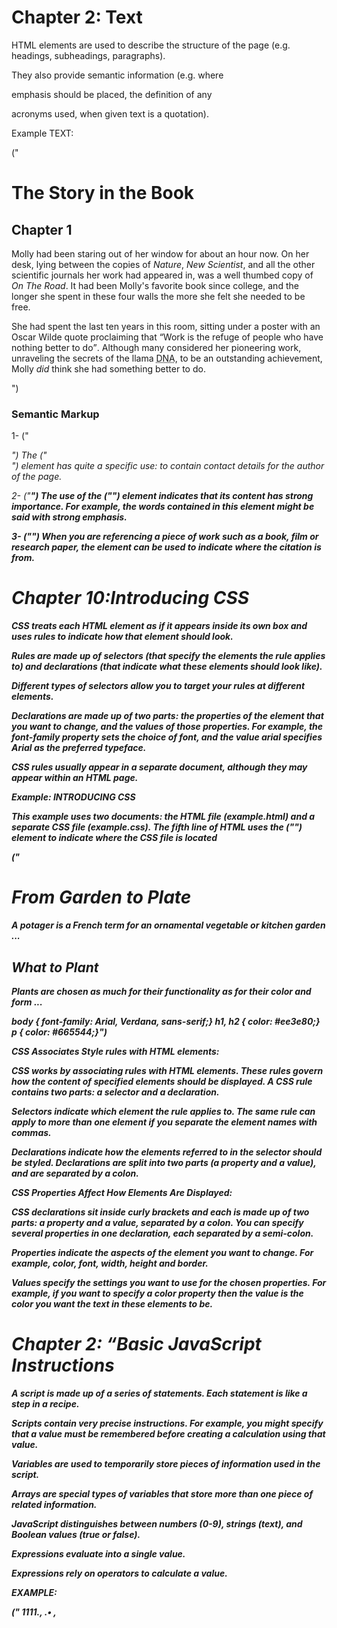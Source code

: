 # Chapter 2: Text

HTML elements are used to describe the structure of
the page (e.g. headings, subheadings, paragraphs).


They also provide semantic information (e.g. where

emphasis should be placed, the definition of any

acronyms used, when given text is a quotation).



Example TEXT:


("<html>
    <head>
    <title>Text</title>
    </head>
    <body>
    <h1>The Story in the Book</h1>
    <h2>Chapter 1</h2>
    <p>Molly had been staring out of her window for about
    an hour now. On her desk, lying between the copies
    of <i>Nature</i>, <i>New Scientist</i>, and all
    the other scientific journals her work had
    appeared in, was a well thumbed copy of <cite>On
    The Road</cite>. It had been Molly's favorite book
    since college, and the longer she spent in these
    four walls the more she felt she needed to be
    free.</p>
    <p>She had spent the last ten years in this room,
    sitting under a poster with an Oscar Wilde quote
    proclaiming that <q>Work is the refuge of
    people who have nothing better to do</q>. Although
    many considered her pioneering work, unraveling
    the secrets of the llama <abbr
    title="Deoxyribonucleic acid">DNA</abbr>, to be an
    outstanding achievement, Molly <em>did</em> think
    she had something better to do.</p>
    </body>
</html>")


### Semantic Markup


1- ("<address>") 
    The ("<address>") element has
    quite a specific use: to contain
    contact details for the author of
    the page.


2- ("<strong>")
    The use of the ("<strong>")
    element indicates that its
    content has strong importance.
    For example, the words
    contained in this element might
    be said with strong emphasis.



3- ("<cite>")
    When you are referencing a
    piece of work such as a book,
    film or research paper, the
    <cite> element can be used
    to indicate where the citation is
    from.




# Chapter 10:Introducing CSS

CSS treats each HTML element as if it appears inside
its own box and uses rules to indicate how that
element should look.



Rules are made up of selectors (that specify the
elements the rule applies to) and declarations (that
indicate what these elements should look like).



Different types of selectors allow you to target your
rules at different elements.



Declarations are made up of two parts: the properties
of the element that you want to change, and the values
of those properties. For example, the font-family
property sets the choice of font, and the value arial
specifies Arial as the preferred typeface.



CSS rules usually appear in a separate document,
although they may appear within an HTML page.


Example: INTRODUCING CSS


This example uses two documents: the HTML file (example.html)
and a separate CSS file (example.css). The fifth line of HTML uses the
("<link>") element to indicate where the CSS file is located


("<!DOCTYPE html>
    <html>
    <head>
    <title>Introducing CSS</title>
    <link href="css/example.css" type="text/css"
    rel="stylesheet" />
    </head>
    <body>
    <h1>From Garden to Plate</h1>
    <p>A <i>potager</i> is a French term for an
    ornamental vegetable or kitchen garden ... </p>
    <h2>What to Plant</h2>
    <p>Plants are chosen as much for their functionality
    as for their color and form ... </p>
    </body>
    </html>
    body {
    font-family: Arial, Verdana, sans-serif;}
    h1, h2 {
    color: #ee3e80;}
    p {
    color: #665544;}")



CSS Associates Style rules with HTML elements:

CSS works by associating rules with HTML elements. These rules govern
how the content of specified elements should be displayed. A CSS rule
contains two parts: a selector and a declaration.


Selectors indicate which
element the rule applies to.
The same rule can apply to
more than one element if you
separate the element names
with commas.



Declarations indicate how
the elements referred to in
the selector should be styled.
Declarations are split into two
parts (a property and a value),
and are separated by a colon.


CSS Properties Affect How Elements Are Displayed:

CSS declarations sit inside curly brackets and each is made up of two
parts: a property and a value, separated by a colon. You can specify
several properties in one declaration, each separated by a semi-colon.


Properties indicate the aspects
of the element you want to
change. For example, color, font,
width, height and border.




Values specify the settings
you want to use for the chosen
properties. For example, if you
want to specify a color property
then the value is the color you
want the text in these elements
to be.



# Chapter 2: “Basic JavaScript Instructions

A script is made up of a series of statements. Each
statement is like a step in a recipe.


Scripts contain very precise instructions. For example,
you might specify that a value must be remembered
before creating a calculation using that value.



Variables are used to temporarily store pieces of
information used in the script.


Arrays are special types of variables that store more
than one piece of related information.


JavaScript distinguishes between numbers (0-9),
strings (text), and Boolean values (true or false).



Expressions evaluate into a single value.


Expressions rely on operators to calculate a value.

EXAMPLE:

("<!DOCTYPE html>
    <html>
    <head>
    1111., .• ,
    <title>JavaScript &amp; jQuery - Chapter 2: Basic JavaScript Instructions -
    Example</ title>
    <link rel="stylesheet" href="css/c02.css" />
    </head>
    <body>
    <hl>Elderflower</hl>
    <div id="content">
    <div id="greeting" class="message">Hello! </div>
    <table>
    <tr>
    <td>Custom sign: </ td>
    <td id="userSign"></ td>
    </ tr>
    <tr>
    <td>Total tiles: </td>
    <td id="ti l es "></td>
    </tr>
    <tr>
    <td>Subtotal: </td>
    <td id="subTotal">$</ td>
    </ tr>
    <tr>
    <td>Shipping: </ td>
    <td id="shipping">$</td>
    </tr>
    <tr>
    <td>Grand total: </td>
    <td id="grandTotal ">S</td>
    </tr>
    </ table>
    <a href="D" class="action">Pay Now</ a>
    </div>
    <script src="js/ example.js"></ script>
    </body>
    </html>)



# Chapter 4: Decisions and Loops

Conditional statements allow your code to make
decisions about what to do next.


Comparison operators (===, ! ==, ==, ! =, <, >, <=, =>)
are used to compare two operands.


Logical operators allow you to combine more than one
set of comparison operators


if ... else statements allow you to run one set of code
if a condition is true, and another if it is false.



switch statements allow you to compare a value
against possible outcomes (and also provides a default
option if none match).


Data types can be coerced from one type to another.

All values evaluate to either truthy or falsy.


There are three types of loop: for, while, and
do ... while. Each repeats a set of statements

EXAMPLE: IF STATEMENT

("var score 75; // Score
    var msg; // Message
    if (score>= 50) { // If score is 50 or higher
    msg = 'Congratulations!';
    msg += ' Proceed to the next round . ' ;
    var el = document.getElementByld('answer ' ) ;
    el .textContent = msg;")


EXAMPLE: IF...ELSE STATEMENT

(var pass = 50;              //  Pass mark
    var score = 75;            //  Current score
    var msg;                  //  Message     
                            


    // Select message to write based on score
    if (score >= pass) {
    msg = 'Congratulations, you passed!';
    } else {
    msg = 'Have another go!';
    var el = document .getElementByld('answer');
    el .textContent = msg;))

EXAMPLE: SWITCH STATEMENT

(var msg;                   // Message
 var level = 2;            // Level
 
    
 // Determine message based on level
 switch (level) {
    case 1:
        msg = 'Good luck on the first test ' ;
        break;
    case 2:
        msg = 'Second of three - keep going!';
        break;
    case 3:
        msg = ' Final round, almost there!';
        break;
    default :
        msg = 'Good l uck!';
        break;
    }    
    var el = document.getEl ementByld('answer ' );
    el .textContent = msg;)


